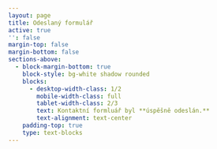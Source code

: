 ```yaml
---
layout: page
title: Odeslaný formulář
active: true
'': false
margin-top: false
margin-bottom: false
sections-above:
  - block-margin-bottom: true
    block-style: bg-white shadow rounded
    blocks:
      - desktop-width-class: 1/2
        mobile-width-class: full
        tablet-width-class: 2/3
        text: Kontaktní formluář byl **úspěšně odeslán.**
        text-alignment: text-center
    padding-top: true
    type: text-blocks
---
```



